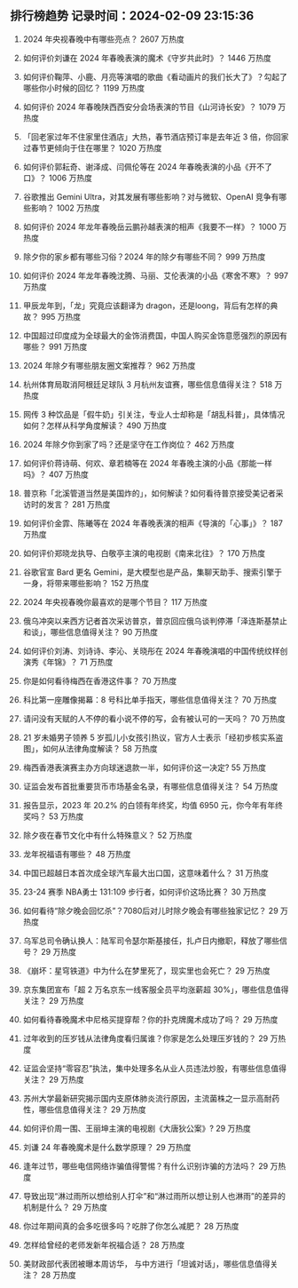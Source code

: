 
## 排行榜趋势 记录时间：2024-02-09 23:15:36
  
  1. 2024 年央视春晚中有哪些亮点？ 2607 万热度
    
  2. 如何评价刘谦在 2024 年春晚表演的魔术《守岁共此时》？ 1446 万热度
    
  3. 如何评价鞠萍、小鹿、月亮等演唱的歌曲《看动画片的我们长大了》？勾起了哪些你小时候的回忆？ 1199 万热度
    
  4. 如何评价 2024 年春晚陕西西安分会场表演的节目《山河诗长安》？ 1079 万热度
    
  5. 「回老家过年不住家里住酒店」大热，春节酒店预订率是去年近 3 倍，你回家过春节更倾向于住在哪里？ 1020 万热度
    
  6. 如何评价郭耘奇、谢泽成、闫佩伦等在 2024 年春晚表演的小品《开不了口》？ 1006 万热度
    
  7. 谷歌推出 Gemini Ultra，对其发展有哪些影响？对与微软、OpenAI 竞争有哪些影响？ 1002 万热度
    
  8. 如何评价 2024 年龙年春晚岳云鹏孙越表演的相声《我要不一样》？ 1000 万热度
    
  9. 除夕你的家乡都有哪些习俗？2024 年的除夕有哪些不同？ 999 万热度
    
  10. 如何评价 2024 年龙年春晚沈腾、马丽、艾伦表演的小品《寒舍不寒》？ 997 万热度
    
  11. 甲辰龙年到，「龙」究竟应该翻译为 dragon，还是loong，背后有怎样的典故？ 995 万热度
    
  12. 中国超过印度成为全球最大的金饰消费国，中国人购买金饰意愿强烈的原因有哪些？ 991 万热度
    
  13. 2024 年除夕有哪些朋友圈文案推荐？ 962 万热度
    
  14. 杭州体育局取消阿根廷足球队 3 月杭州友谊赛，哪些信息值得关注？ 518 万热度
    
  15. 网传 3 种饮品是「假牛奶」引关注，专业人士却称是「胡乱科普」，具体情况如何？怎样从科学角度解读？ 490 万热度
    
  16. 2024 年除夕你到家了吗？还是坚守在工作岗位？ 462 万热度
    
  17. 如何评价蒋诗萌、何欢、章若楠等在 2024 年春晚主演的小品《那能一样吗》？ 407 万热度
    
  18. 普京称「北溪管道当然是美国炸的」，如何解读？如何看待普京接受美记者采访时的发言？ 281 万热度
    
  19. 如何评价金霏、陈曦等在 2024 年春晚表演的相声《导演的「心事」》？ 187 万热度
    
  20. 如何评价郑晓龙执导、白敬亭主演的电视剧《南来北往》？ 170 万热度
    
  21. 谷歌官宣 Bard 更名 Gemini，是大模型也是产品，集聊天助手、搜索引擎于一身，将带来哪些影响？ 152 万热度
    
  22. 2024 年央视春晚你最喜欢的是哪个节目？ 117 万热度
    
  23. 俄乌冲突以来西方记者首次采访普京，普京回应俄乌谈判停滞「泽连斯基禁止和谈」，哪些信息值得关注？ 90 万热度
    
  24. 如何评价刘涛、刘诗诗、李沁、关晓彤在 2024 年春晚演唱的中国传统纹样创演秀《年锦》？ 71 万热度
    
  25. 你是如何看待梅西在香港这件事？ 70 万热度
    
  26. 科比第一座雕像揭幕：8 号科比单手指天，哪些信息值得关注？ 70 万热度
    
  27. 请问没有天赋的人不停的看小说不停的写，会有被认可的一天吗？ 70 万热度
    
  28. 21 岁未婚男子领养 5 岁孤儿小女孩引热议，官方人士表示「经初步核实系盗图」，如何从法律角度解读？ 58 万热度
    
  29. 梅西香港表演赛主办方向球迷退款一半，如何评价这一决定? 55 万热度
    
  30. 证监会发布首批重要货币市场基金名录，有哪些信息值得关注？ 54 万热度
    
  31. 报告显示，2023 年 20.2% 的白领有年终奖，均值 6950 元，你今年有年终奖吗？ 53 万热度
    
  32. 除夕夜在春节文化中有什么特殊意义？ 52 万热度
    
  33. 龙年祝福语有哪些？ 48 万热度
    
  34. 中国已超越日本首次成全球汽车最大出口国，这意味着什么？ 31 万热度
    
  35. 23-24 赛季 NBA勇士 131:109 步行者，如何评价这场比赛？ 30 万热度
    
  36. 如何看待“除夕晚会回忆杀”？7080后对儿时除夕晚会有哪些独家记忆？ 29 万热度
    
  37. 乌军总司令确认换人：陆军司令瑟尔斯基接任，扎卢日内撤职，释放了哪些信号？ 29 万热度
    
  38. 《崩坏：星穹铁道》中为什么在梦里死了，现实里也会死亡？ 29 万热度
    
  39. 京东集团宣布「超 2 万名京东一线客服全员平均涨薪超 30%」，哪些信息值得关注？ 29 万热度
    
  40. 如何看待春晚魔术中尼格买提穿帮？你的扑克牌魔术成功了吗？ 29 万热度
    
  41. 过年收到的压岁钱从法律角度看归属谁？你家是怎么处理压岁钱的？ 29 万热度
    
  42. 证监会坚持“零容忍”执法，集中处理多名从业人员违法炒股，有哪些信息值得关注？ 29 万热度
    
  43. 苏州大学最新研究揭示国内支原体肺炎流行原因，主流菌株之一显示高耐药性，哪些信息值得关注？ 29 万热度
    
  44. 如何评价周一围、王丽坤主演的电视剧《大唐狄公案》? 29 万热度
    
  45. 刘谦 24 年春晚魔术是什么数学原理？ 29 万热度
    
  46. 逢年过节，哪些电信网络诈骗值得警惕？有什么识别诈骗的方法吗？ 29 万热度
    
  47. 导致出现“淋过雨所以想给别人打伞”和“淋过雨所以想让别人也淋雨”的差异的机制是什么？ 29 万热度
    
  48. 你过年期间真的会多吃很多吗？吃胖了你怎么减肥？ 28 万热度
    
  49. 怎样给曾经的老师发新年祝福合适？ 28 万热度
    
  50. 美财政部代表团被曝本周访华， 与中方进行「坦诚对话」，哪些信息值得关注？ 28 万热度
    